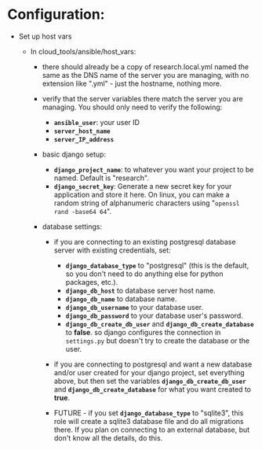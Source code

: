 # Configuration:

- Set up host vars

    - In cloud_tools/ansible/host_vars:

        - there should already be a copy of research.local.yml named the same as the DNS name of the server you are managing, with no extension like ".yml" - just the hostname, nothing more.
        - verify that the server variables there match the server you are managing. You should only need to verify the following:

            - **`ansible_user`**: your user ID
            - **`server_host_name`**
            - **`server_IP_address`**

        - basic django setup:

            - **`django_project_name`**: to whatever you want your project to be named. Default is "research".
            - **`django_secret_key`**: Generate a new secret key for your application and store it here. On linux, you can make a random string of alphanumeric characters using "`openssl rand -base64 64`".

        - database settings:

            - if you are connecting to an existing postgresql database server with existing credentials, set:

                - **`django_database_type`** to "postgresql" (this is the default, so you don't need to do anything else for python packages, etc.).
                - **`django_db_host`** to database server host name.
                - **`django_db_name`** to database name.
                - **`django_db_username`** to your database user.
                - **`django_db_password`** to your database user's password.
                - **`django_db_create_db_user`** and **`django_db_create_database`** to **false**. so django configures the connection in `settings.py` but doesn't try to create the database or the user.
            - if you are connecting to postgresql and want a new database and/or user created for your django project, set everything above, but then set the variables **`django_db_create_db_user`** and **`django_db_create_database`** for what you want created to **true**.
            - FUTURE - if you set **`django_database_type`** to "sqlite3", this role will create a sqlite3 database file and do all migrations there. If you plan on connecting to an external database, but don't know all the details, do this.
